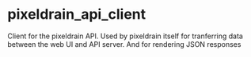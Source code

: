 # pixeldrain_api_client

Client for the pixeldrain API. Used by pixeldrain itself for tranferring data between the web UI and API server. And for rendering JSON responses